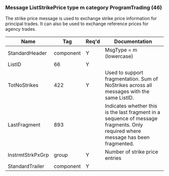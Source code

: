 ### Message ListStrikePrice type m category ProgramTrading (46)

The strike price message is used to exchange strike price information for principal trades. It can also be used to exchange reference prices for agency trades.

| Name             | Tag       | Req'd | Documentation                                                                                                                    |
|------------------|-----------|----------|-------------------------------------------------------------------------------------------------------------------------------|
| StandardHeader   | component |   Y   | MsgType = m (lowercase)                                                                                                          |
| ListID           | 66        |   Y   |                                                                                                                                |
| TotNoStrikes     | 422       |   Y   | Used to support fragmentation. Sum of NoStrikes across all messages with the same ListID.                                        |
| LastFragment     | 893       |       | Indicates whether this is the last fragment in a sequence of message fragments. Only required where message has been fragmented. |
| InstrmtStrkPxGrp | group     |   Y   | Number of strike price entries                                                                                                   |
| StandardTrailer  | component |   Y   |                                                                                                                                |

